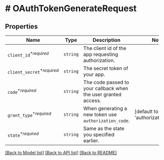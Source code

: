 # # OAuthTokenGenerateRequest



## Properties

Name | Type | Description | Notes
------------ | ------------- | ------------- | -------------
| `client_id`<sup>*_required_</sup> | ```string``` |  The client id of the app requesting authorization.  |  |
| `client_secret`<sup>*_required_</sup> | ```string``` |  The secret token of your app.  |  |
| `code`<sup>*_required_</sup> | ```string``` |  The code passed to your callback when the user granted access.  |  |
| `grant_type`<sup>*_required_</sup> | ```string``` |  When generating a new token use `authorization_code`.  |  [default to 'authorization_code'] |
| `state`<sup>*_required_</sup> | ```string``` |  Same as the state you specified earlier.  |  |

[[Back to Model list]](../../README.md#models) [[Back to API list]](../../README.md#endpoints) [[Back to README]](../../README.md)
